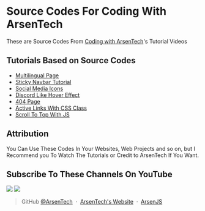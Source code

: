 # Source Codes For Coding With ArsenTech
These are Source Codes From [Coding with ArsenTech](https://www.youtube.com/channel/UCl52C6cFR1McvN1fAdsxdkA)'s Tutorial Videos

## Tutorials Based on Source Codes
- [Multilingual Page](https://www.youtube.com/watch?v=wlsiP7QUX9M)
- [Sticky Navbar Tutorial](https://www.youtube.com/watch?v=MJFzYA4mRkA)
- [Social Media Icons](https://www.youtube.com/watch?v=WjDsRKMRgII)
- [Discord Like Hover Effect](https://www.youtube.com/watch?v=KQqscI6kBvI)
- [404 Page](https://www.youtube.com/watch?v=2hu9kIqLYQU)
- [Active Links With CSS Class](https://www.youtube.com/watch?v=2YeQvBY74MY)
- [Scroll To Top With JS](https://www.youtube.com/watch?v=I3aRNsO_3oo)

## Attribution
You Can Use These Codes In Your Websites, Web Projects and so on, but I Recommend you To Watch The Tutorials or Credit to ArsenTech If You Want.

## Subscribe To These Channels On YouTube
<a href="https://www.youtube.com/channel/UCrtH0g6NE8tW5VIEgDySYtg" target="_blank"><img src="https://img.shields.io/badge/ArsenTech%20-222222.svg?&style=for-the-badge&logo=YouTube&logoColor=%23FF0000"/></a>
<a href="https://www.youtube.com/channel/UCl52C6cFR1McvN1fAdsxdkA" target="_blank"><img src="https://img.shields.io/badge/Coding%20With%20ArsenTech-222222.svg?&style=for-the-badge&logo=YouTube&logoColor=%23FF0000"/></a>

> GitHub [@ArsenTech](https://github.com/ArsenTech) &nbsp;&middot;&nbsp;
> [ArsenTech's Website](https://arsentech.github.io) &nbsp;&middot;&nbsp;
> [ArsenJS](https://codepen.io/ArsenJS)